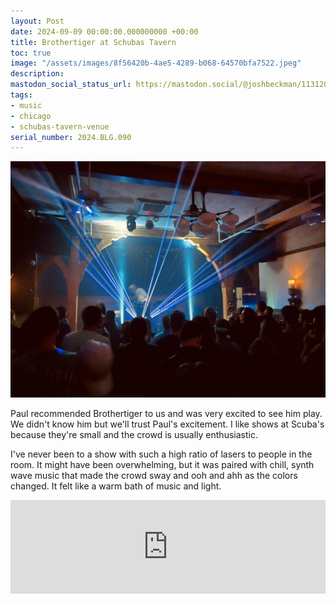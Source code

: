 ```yaml
---
layout: Post
date: 2024-09-09 00:00:00.000000000 +00:00
title: Brothertiger at Schubas Tavern
toc: true
image: "/assets/images/8f56420b-4ae5-4289-b068-64570bfa7522.jpeg"
description:
mastodon_social_status_url: https://mastodon.social/@joshbeckman/113120179665763571
tags:
- music
- chicago
- schubas-tavern-venue
serial_number: 2024.BLG.090
---
```

![Brothertiger at Schubas](/assets/images/8f56420b-4ae5-4289-b068-64570bfa7522.jpeg)

Paul recommended Brothertiger to us and was very excited to see him play. We didn't know him but we'll trust Paul's excitement. I like shows at Scuba's because they're small and the crowd is usually enthusiastic.

I've never been to a show with such a high ratio of lasers to people in the room. It might have been overwhelming, but it was paired with  chill, synth wave music that made the crowd sway and ooh and ahh as the colors changed. It felt like a warm bath of music and light.

<iframe allow="autoplay *; encrypted-media *;" frameborder="0" height="150" style="width:100%;max-width:660px;overflow:hidden;background:transparent;" sandbox="allow-forms allow-popups allow-same-origin allow-scripts allow-storage-access-by-user-activation allow-top-navigation-by-user-activation" src="https://embed.music.apple.com/us/album/tangerine/1648163191?i=1648163194"></iframe>
